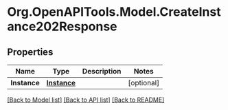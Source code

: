 # Org.OpenAPITools.Model.CreateInstance202Response

## Properties

Name | Type | Description | Notes
------------ | ------------- | ------------- | -------------
**Instance** | [**Instance**](Instance.md) |  | [optional] 

[[Back to Model list]](../README.md#documentation-for-models) [[Back to API list]](../README.md#documentation-for-api-endpoints) [[Back to README]](../README.md)

